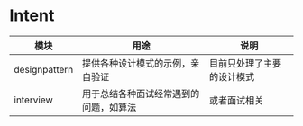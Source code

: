 # Intent

模块 | 用途 | 说明
---|---|---
designpattern | 提供各种设计模式的示例，亲自验证 | 目前只处理了主要的设计模式
interview | 用于总结各种面试经常遇到的问题，如算法 | 或者面试相关
